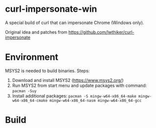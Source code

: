 # curl-impersonate-win

A special build of curl that can impersonate Chrome (Windows only).

Original idea and patches from https://github.com/lwthiker/curl-impersonate

# Environment
MSYS2 is needed to build binaries. Steps:
1. Download and install MSYS2 (https://www.msys2.org/)
2. Run MSYS2 from start menu and update packages with command: `pacman -Suy`
3. Install additional packages: `pacman -S mingw-w64-x86_64-make mingw-w64-x86_64-cmake mingw-w64-x86_64-nasm mingw-w64-x86_64-gcc`

# Build
